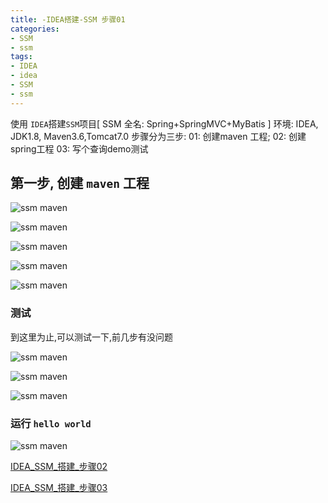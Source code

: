 ```yaml
---
title: -IDEA搭建-SSM 步骤01
categories: 
- SSM
- ssm
tags:
- IDEA
- idea
- SSM
- ssm
---
```

使用 `IDEA`搭建`SSM`项目[ SSM 全名: Spring+SpringMVC+MyBatis ]
环境:  IDEA,  JDK1.8, Maven3.6,Tomcat7.0
步骤分为三步:
 01: 创建maven 工程; 
 02: 创建spring工程
 03: 写个查询demo测试

## 第一步, 创建 `maven` 工程

![ssm maven](/img/java/ssm/01_create_maven/ssm_1_01.png "ssm maven")

![ssm maven](/img/java/ssm/01_create_maven/ssm_1_02.png "ssm maven")

![ssm maven](/img/java/ssm/01_create_maven/ssm_1_03.png "ssm maven")

![ssm maven](/img/java/ssm/01_create_maven/ssm_1_04.png "ssm maven")

![ssm maven](/img/java/ssm/01_create_maven/ssm_1_05.png "ssm maven")

### 测试

到这里为止,可以测试一下,前几步有没问题

![ssm maven](/img/java/ssm/01_create_maven/ssm_1_06.png "ssm maven")

![ssm maven](/img/java/ssm/01_create_maven/ssm_1_07.png "ssm maven")

![ssm maven](/img/java/ssm/01_create_maven/ssm_1_08.png "ssm maven")

### 运行 `hello world`

![ssm maven](/img/java/ssm/01_create_maven/ssm_1_09.png "ssm maven")



 [IDEA_SSM_搭建_步骤02](../IDEA_SSM_搭建_步骤02/ "IDEA_SSM_搭建_步骤02")

 [IDEA_SSM_搭建_步骤03](../IDEA_SSM_搭建_步骤03/ "IDEA_SSM_搭建_步骤03")





























